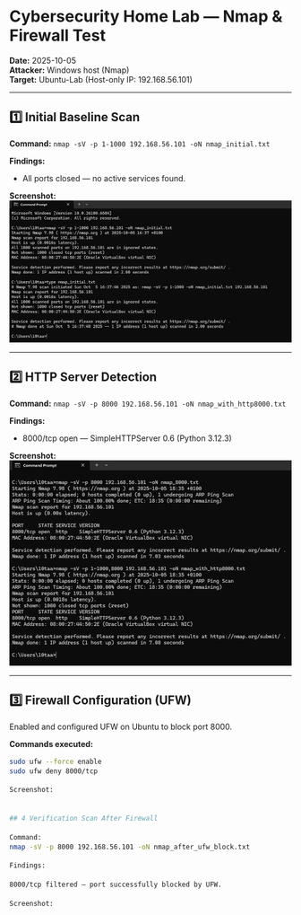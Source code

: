 # Cybersecurity Home Lab — Nmap & Firewall Test

**Date:** 2025-10-05  
**Attacker:** Windows host (Nmap)  
**Target:** Ubuntu-Lab (Host-only IP: 192.168.56.101)

---

## 1️⃣ Initial Baseline Scan
**Command:**
`nmap -sV -p 1-1000 192.168.56.101 -oN nmap_initial.txt`

**Findings:**
- All ports closed — no active services found.

**Screenshot:**  
![Initial Nmap Scan](../screenshots/nmap_initial.png)

---

## 2️⃣ HTTP Server Detection
**Command:**
`nmap -sV -p 8000 192.168.56.101 -oN nmap_with_http8000.txt`

**Findings:**
- 8000/tcp open — SimpleHTTPServer 0.6 (Python 3.12.3)

**Screenshot:**  
![Nmap with HTTP Server](../screenshots/nmap_with_http8000.png)

---

## 3️⃣ Firewall Configuration (UFW)
Enabled and configured UFW on Ubuntu to block port 8000.

**Commands executed:**
```bash
sudo ufw --force enable
sudo ufw deny 8000/tcp

Screenshot:


## 4 Verification Scan After Firewall

Command:
nmap -sV -p 8000 192.168.56.101 -oN nmap_after_ufw_block.txt

Findings:

8000/tcp filtered — port successfully blocked by UFW.

Screenshot:

